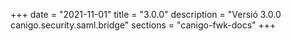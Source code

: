 +++
date        = "2021-11-01"
title       = "3.0.0"
description = "Versió 3.0.0 canigo.security.saml.bridge"
sections    = "canigo-fwk-docs"
+++